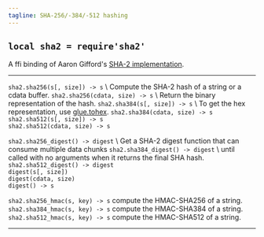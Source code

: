 ```yaml
---
tagline: SHA-256/-384/-512 hashing
---
```


## `local sha2 = require'sha2'`

A ffi binding of Aaron Gifford's [SHA-2 implementation][sha2 lib].

[sha2 lib]:   http://www.aarongifford.com/computers/sha.html

----------------------------------- -----------------------------------
`sha2.sha256(s[, size]) -> s`   \   Compute the SHA-2 hash of a string or a cdata buffer.
`sha2.sha256(cdata, size) -> s` \   Return the  binary representation of the hash.
`sha2.sha384(s[, size]) -> s`   \   To get the hex representation, use [glue.tohex].
`sha2.sha384(cdata, size) -> s` \
`sha2.sha512(s[, size]) -> s`   \
`sha2.sha512(cdata, size) -> s`

`sha2.sha256_digest() -> digest` \  Get a SHA-2 digest function that can consume multiple data chunks
`sha2.sha384_digest() -> digest` \  until called with no arguments when it returns the final SHA hash.
`sha2.sha512_digest() -> digest` \
`digest(s[, size])`              \
`digest(cdata, size)`            \
`digest() -> s`

`sha2.sha256_hmac(s, key) -> s`     compute the HMAC-SHA256 of a string.
`sha2.sha384_hmac(s, key) -> s`     compute the HMAC-SHA384 of a string.
`sha2.sha512_hmac(s, key) -> s`     compute the HMAC-SHA512 of a string.
----------------------------------- -----------------------------------

[glue.tohex]: glue.html#tohex
